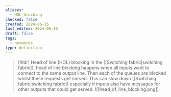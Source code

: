 ```yaml
---
aliases:
  - HOL blocking
checked: false
created: 2024-06-15
last_edited: 2024-06-15
draft: false
tags:
  - networks
type: definition
---
```

>[!tldr] Head of line (HOL) blocking
>In the [[Switching fabric|switching fabric]], head of line blocking happens when all inputs want to connect to the same output line. Then each of the queues are blocked whilst these requests get served. This can slow down [[Switching fabric|switching fabric]] especially if inputs also have messages for other outputs that could get served.
>![[head_of_line_blocking.png]]

